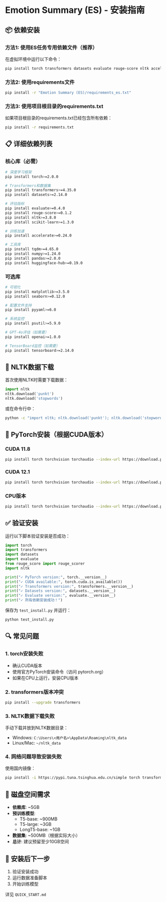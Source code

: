 # Emotion Summary (ES) - 安装指南

## 📦 依赖安装

### 方法1: 使用ES任务专用依赖文件（推荐）

在虚拟环境中运行以下命令：

```bash
pip install torch transformers datasets evaluate rouge-score nltk accelerate scikit-learn tqdm matplotlib seaborn huggingface-hub pyyaml psutil
```

### 方法2: 使用requirements文件

```bash
pip install -r "Emotion Summary (ES)/requirements_es.txt"
```

### 方法3: 使用项目根目录的requirements.txt

如果项目根目录的requirements.txt已经包含所有依赖：

```bash
pip install -r requirements.txt
```

## 📋 详细依赖列表

### 核心库（必需）

```bash
# 深度学习框架
pip install torch>=2.0.0

# Transformers和数据集
pip install transformers>=4.35.0
pip install datasets>=2.14.0

# 评估指标
pip install evaluate>=0.4.0
pip install rouge-score>=0.1.2
pip install nltk>=3.8.0
pip install scikit-learn>=1.3.0

# 训练加速
pip install accelerate>=0.24.0

# 工具库
pip install tqdm>=4.65.0
pip install numpy>=1.24.0
pip install pandas>=2.0.0
pip install huggingface-hub>=0.19.0
```

### 可选库

```bash
# 可视化
pip install matplotlib>=3.5.0
pip install seaborn>=0.12.0

# 配置文件支持
pip install pyyaml>=6.0

# 系统监控
pip install psutil>=5.9.0

# GPT-4o评估（如需要）
pip install openai>=1.0.0

# TensorBoard监控（如需要）
pip install tensorboard>=2.14.0
```

## 🔧 NLTK数据下载

首次使用NLTK时需要下载数据：

```python
import nltk
nltk.download('punkt')
nltk.download('stopwords')
```

或在命令行中：

```bash
python -c "import nltk; nltk.download('punkt'); nltk.download('stopwords')"
```

## 🎯 PyTorch安装（根据CUDA版本）

### CUDA 11.8

```bash
pip install torch torchvision torchaudio --index-url https://download.pytorch.org/whl/cu118
```

### CUDA 12.1

```bash
pip install torch torchvision torchaudio --index-url https://download.pytorch.org/whl/cu121
```

### CPU版本

```bash
pip install torch torchvision torchaudio --index-url https://download.pytorch.org/whl/cpu
```

## ✅ 验证安装

运行以下脚本验证安装是否成功：

```python
import torch
import transformers
import datasets
import evaluate
from rouge_score import rouge_scorer
import nltk

print("✓ PyTorch version:", torch.__version__)
print("✓ CUDA available:", torch.cuda.is_available())
print("✓ Transformers version:", transformers.__version__)
print("✓ Datasets version:", datasets.__version__)
print("✓ Evaluate version:", evaluate.__version__)
print("✓ 所有依赖安装成功！")
```

保存为 `test_install.py` 并运行：

```bash
python test_install.py
```

## 🔍 常见问题

### 1. torch安装失败

- 确认CUDA版本
- 使用官方PyTorch安装命令（访问 pytorch.org）
- 如果在CPU上运行，安装CPU版本

### 2. transformers版本冲突

```bash
pip install --upgrade transformers
```

### 3. NLTK数据下载失败

手动下载并放到NLTK数据目录：
- Windows: `C:\Users\<用户名>\AppData\Roaming\nltk_data`
- Linux/Mac: `~/nltk_data`

### 4. 网络问题导致安装失败

使用国内镜像：

```bash
pip install -i https://pypi.tuna.tsinghua.edu.cn/simple torch transformers datasets
```

## 💾 磁盘空间需求

- **依赖库**: ~5GB
- **预训练模型**: 
  - T5-base: ~900MB
  - T5-large: ~3GB
  - LongT5-base: ~1GB
- **数据集**: ~500MB（根据实际大小）
- **总计**: 建议预留至少10GB空间

## 🚀 安装后下一步

1. 验证安装成功
2. 运行数据准备脚本
3. 开始训练模型

详见 `QUICK_START.md`

